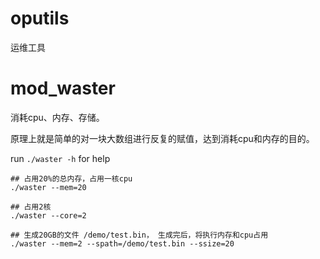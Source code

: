# oputils

运维工具

# mod_waster

消耗cpu、内存、存储。

原理上就是简单的对一块大数组进行反复的赋值，达到消耗cpu和内存的目的。

run `./waster -h` for help

```shell
## 占用20%的总内存，占用一核cpu
./waster --mem=20

## 占用2核
./waster --core=2

## 生成20GB的文件 /demo/test.bin， 生成完后，将执行内存和cpu占用
./waster --mem=2 --spath=/demo/test.bin --ssize=20
```